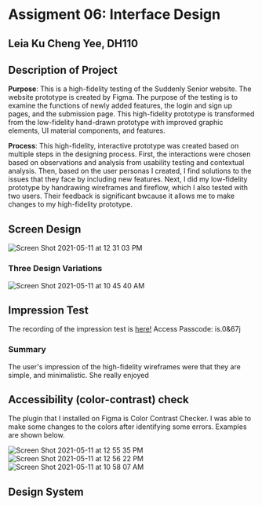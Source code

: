 # Assigment 06: Interface Design
## Leia Ku Cheng Yee, DH110

## Description of Project

**Purpose**: This is a high-fidelity testing of the Suddenly Senior website. The website prototype is created by Figma. The purpose of the testing is to examine the functions of newly added features, the login and sign up pages, and the submission page. This high-fidelity prototype is transformed from the low-fidelity hand-drawn prototype with improved graphic elements, UI material components, and features.

**Process**: This high-fidelity, interactive prototype was created based on multiple steps in the designing process. First, the interactions were chosen based on observations and analysis from usability testing and contextual analysis. Then, based on the user personas I created, I find solutions to the issues that they face by including new features. Next, I did my low-fidelity prototype by handrawing wireframes and fireflow, which I also tested with two users. Their feedback is significant bwcause it allows me to make changes to my high-fidelity prototype.


## Screen Design 
![Screen Shot 2021-05-11 at 12 31 03 PM](https://user-images.githubusercontent.com/73958153/117873661-e857d780-b254-11eb-880f-5c4421ee9d21.png)

### Three Design Variations 
![Screen Shot 2021-05-11 at 10 45 40 AM](https://user-images.githubusercontent.com/73958153/117874016-57353080-b255-11eb-8077-92852542cff0.png)

## Impression Test 
The recording of the impression test is [here!](https://ucla.zoom.us/rec/share/BNOhTEbnCDlCxx3PesgXKaPHhl9-rg9w6bLYdKId57FM0FsmpKYt8yQb-Rfyg5fb.p-WTRDTSmj_MQ-LL)
Access Passcode: is.0&67j

### Summary
The user's impression of the high-fidelity wireframes were that they are simple, and minimalistic. She really enjoyed 


## Accessibility (color-contrast) check
The plugin that I installed on Figma is Color Contrast Checker. I was able to make some changes to the colors after identifying some errors. Examples are shown below.

![Screen Shot 2021-05-11 at 12 55 35 PM](https://user-images.githubusercontent.com/73958153/117876551-594cbe80-b258-11eb-95dd-b922d90c4410.png)
![Screen Shot 2021-05-11 at 12 56 22 PM](https://user-images.githubusercontent.com/73958153/117876563-5d78dc00-b258-11eb-868c-d6b83b67f3fb.png)
![Screen Shot 2021-05-11 at 10 58 07 AM](https://user-images.githubusercontent.com/73958153/117876173-e6dbde80-b257-11eb-8a7f-1ee2b14a315a.png)

## Design System
